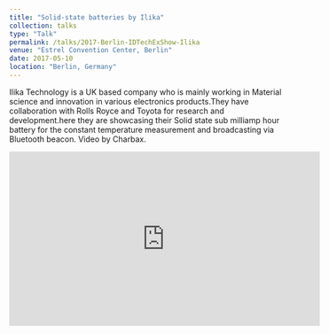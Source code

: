 ```yaml
---
title: "Solid-state batteries by Ilika"
collection: talks
type: "Talk"
permalink: /talks/2017-Berlin-IDTechExShow-Ilika
venue: "Estrel Convention Center, Berlin"
date: 2017-05-10
location: "Berlin, Germany"
---
```


Ilika Technology is a UK based company who is mainly working in Material science and innovation in various electronics products.They have collaboration with Rolls Royce and Toyota for research and development.here they are showcasing their Solid state sub milliamp hour battery for the constant temperature measurement and broadcasting via Bluetooth beacon.  Video by Charbax.
        
<iframe width="560" height="315" src="https://www.youtube.com/embed/tF8QccvCwpI" title="YouTube video player" frameborder="0" allow="accelerometer; autoplay; clipboard-write; encrypted-media; gyroscope; picture-in-picture; web-share" allowfullscreen></iframe>